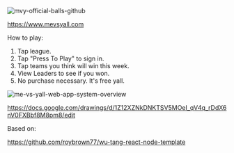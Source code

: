 ![mvy-official-balls-github](https://user-images.githubusercontent.com/1335262/75074339-72d5df00-54c9-11ea-8be7-1ca70bf3eeb4.png)

https://www.mevsyall.com

How to play:

1. Tap league.
2. Tap "Press To Play" to sign in.
3. Tap teams you think will win this week.
4. View Leaders to see if you won.
5. No purchase necessary. It's free yall.

![me-vs-yall-web-app-system-overview](https://user-images.githubusercontent.com/1335262/121198518-2e965b80-c840-11eb-83ee-bf7567756620.png)

https://docs.google.com/drawings/d/1Z12XZNkDNKTSV5MOeI_qV4q_rDdX6nV0FXBbf8M8pm8/edit

Based on:

https://github.com/roybrown77/wu-tang-react-node-template
